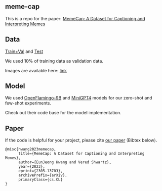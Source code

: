 ## meme-cap
This is a repo for the paper: [MemeCap: A Dataset for Captioning and Interpreting Memes](https://arxiv.org/abs/2305.13703)


## Data
[Train+Val](https://github.com/eujhwang/meme-cap/blob/main/data/memes-trainval.json) and [Test](https://github.com/eujhwang/meme-cap/blob/main/data/memes-test.json)

We used 10% of training data as validation data.

Images are available here: [link](https://drive.google.com/file/d/1o1IB6am0HdYS58CEOmmxra3WjJkrn-M1/view?usp=sharing)

## Model
We used [OpenFlamingo-9B](https://github.com/mlfoundations/open_flamingo) and [MiniGPT4](https://github.com/Vision-CAIR/MiniGPT-4) models for our zero-shot and few-shot experiments. 

Check out their code base for the model implementation.


## Paper
If the code is helpful for your project, please cite [our paper](https://arxiv.org/abs/2305.13703) (Bibtex below).
```
@misc{hwang2023memecap,
      title={MemeCap: A Dataset for Captioning and Interpreting Memes}, 
      author={EunJeong Hwang and Vered Shwartz},
      year={2023},
      eprint={2305.13703},
      archivePrefix={arXiv},
      primaryClass={cs.CL}
}
```
